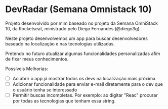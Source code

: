 # DevRadar (Semana Omnistack 10)
Projeto desenvolvido por mim baseado no projeto da Semana OmniStack 10, da Rocketseat, ministrado pelo Diego Fernandes (@diego3g). 

Neste projeto desenvolvemos um app para buscar desenvolvedores baseado na localização e nas tecnologias utilizadas.

Pretendo no futuro atualizar algumas funcionalidades personalizadas afim de fixar meus conhecimentos.

Possíveis Melhorias:

- [ ] Ao abrir o app já mostrar todos os devs na localização mais próxima
- [ ] Adicionar funcionalidade para enviar e-mail diretamente para o dev que o usuário tenha se interessado
- [ ] Permitir buscas incompletas. Por exemplo: ao digitar "Reac" procurar por todas as tecnologias que tenham essa string.

